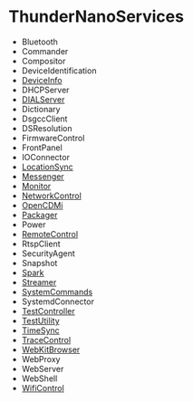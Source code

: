 # ThunderNanoServices
* Bluetooth
* Commander
* Compositor
* DeviceIdentification
* [DeviceInfo](DeviceInfo/DeviceInfoPlugin.md)
* DHCPServer
* [DIALServer](DIALServer/DIALServerPlugin.md)
* Dictionary
* DsgccClient
* DSResolution
* FirmwareControl
* FrontPanel
* IOConnector
* [LocationSync](LocationSync/LocationSyncPlugin.md)
* [Messenger](Messenger/MessengerPlugin.md)
* [Monitor](Monitor/MonitorPlugin.md)
* [NetworkControl](NetworkControl/NetworkControlPlugin.md)
* [OpenCDMi](OpenCDMi/OpenCDMiPlugin.md)
* [Packager](Packager/PackagerPlugin.md)
* Power
* [RemoteControl](RemoteControl/RemoteControlPlugin.md)
* RtspClient
* SecurityAgent
* Snapshot
* [Spark](Spark/SparkPlugin.md)
* [Streamer](Streamer/StreamerPlugin.md)
* [SystemCommands](SystemCommands/SystemCommandsPlugin.md)
* SystemdConnector
* [TestController](examples/TestUtility/TestControllerPlugin.md)
* [TestUtility](examples/TestUtility/TestUtilityPlugin.md)
* [TimeSync](TimeSync/TimeSyncPlugin.md)
* [TraceControl](TraceControl/TraceControlPlugin.md)
* [WebKitBrowser](WebKitBrowser/WebKitBrowserPlugin.md)
* WebProxy
* WebServer
* WebShell
* [WifiControl](WifiControl/WifiControlPlugin.md)

